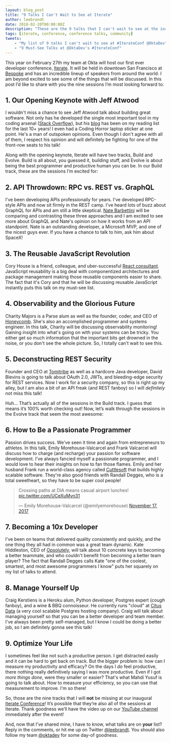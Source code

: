 ```yaml
---
layout: blog_post
title: "9 Talks I Can't Wait to See at Iterate"
author: leebrandt
date: 2018-02-20T00:00:00Z
description: "These are the 9 talks that I can't wait to see at the inaugural Iterate Developer Conference."
tags: [iterate, conference, conference talks, community]
tweets:
    - "My list of 9 talks I can't wait to see at #IterateConf @OktaDev"
    - "9 Must-See Talks at @OktaDev's #IterateConf"
---
```


This year on February 27th my team at Okta will host our first ever developer conference, [Iterate](https://www.iterateconf.io/). It will be held in downtown San Francisco at [Bespoke](http://www.bespokesf.co/) and has an incredible lineup of speakers from around the world. I am beyond excited to see some of the things that will be discussed. In this post I’d like to share with you the nine sessions I’m most looking forward to:

## 1. Our Opening Keynote with Jeff Atwood

I wouldn't miss a chance to see Jeff Atwood talk about building great software. Not only has he developed the single most important tool in my coding arsenal ([Stack Overflow](https://stackoverflow.com/)), but his [blog](https://blog.codinghorror.com/) has been on my reading list for the last 10+ years! I even had a Coding Horror laptop sticker at one point. He's a man of outspoken opinions. Even though I don't agree with all of them, I respect his opinion and will definitely be fighting for one of the front-row seats to his talk!

Along with the opening keynote, Iterate will have two tracks, Build and Evolve. Build is all about, you guessed it, building stuff, and Evolve is about being the best programmer and productive human you can be. In our Build track, these are the sessions I’m excited for:

## 2. API Throwdown: RPC vs. REST vs. GraphQL

I've been developing APIs professionally for years. I've developed RPC-style APIs and now sit firmly in the REST camp. I've heard lots of buzz about GraphQL for APIs and am still a little skeptical. [Nate Barbettini](https://www.recaffeinate.co/) will be comparing and contrasting these three approaches and I am excited to see more about GraphQL and Nate's opinion on how it works from an API standpoint. Nate is an outstanding developer, a Microsoft MVP, and one of the nicest guys ever. If you have a chance to talk to him, ask him about SpaceX!

## 3. The Reusable JavaScript Revolution

Cory House is a friend, colleague, and uber-successful [React consultant](http://reactjsconsulting.com/). JavaScript reusability is a big deal with componentized architectures and package management making those reusable components easier to share. The fact that it's Cory and that he will be discussing reusable JavaScript instantly puts this talk on my must-see list.

## 4. Observability and the Glorious Future

Charity Majors is a Parse alum as well as the founder, coder, and CEO of [Honeycomb](https://honeycomb.io/). She's also an accomplished programmer and systems engineer. In this talk, Charity will be discussing observability monitoring! Gaining insight into what's going on with your systems can be tricky. You either get so much information that the important bits get drowned in the noise, or you don't see the whole picture. So, I totally can't wait to see this.

## 5. Deconstructing REST Security

Founder and CEO at [Tomitribe](http://www.tomitribe.com/) as well as a hardcore Java developer, David Blevins is going to talk about OAuth 2.0, JWTs, and bleeding-edge security for REST services. Now I work for a security company, so this is right up my alley, but I am also a bit of an API freak (and REST fanboy) so I will *definitely* not miss this talk!

Huh… That’s actually all of the sessions in the Build track. I guess that means it’s 100% worth checking out! Now, let’s walk through the sessions in the Evolve track that seem the most awesome:

## 6. How to Be a Passionate Programmer

Passion drives success. We've seen it time and again from entrepreneurs to athletes. In this talk, Emily Morehouse-Valcarcel and Frank Valcarcel will discuss how to charge (and recharge) your passion for software development. I've always fancied myself a passionate programmer, and I would love to hear their insights on how to fan those flames. Emily and her husband Frank run a world-class agency called [Cuttlesoft](https://www.cuttlesoft.com/) that builds highly scalable software. They're also good friends with Randall Degges, who is a total sweetheart, so they have to be super cool people!

<div style="max-width: 500px; margin:0 auto;">
<blockquote class="twitter-tweet" data-lang="en"><p lang="en" dir="ltr">Crossing paths at DIA means casual airport lunches! <a href="https://t.co/UCeXuMvn31">pic.twitter.com/UCeXuMvn31</a></p>&mdash; Emily Morehouse-Valcarcel (@emilyemorehouse) <a href="https://twitter.com/emilyemorehouse/status/931623468591865856?ref_src=twsrc%5Etfw">November 17, 2017</a></blockquote>
<script async src="https://platform.twitter.com/widgets.js" charset="utf-8"></script>
</div>

## 7. Becoming a 10x Developer

I've been on teams that delivered quality consistently and quickly, and the one thing they all had in common was a great team dynamic. Kate Hiddleston, CEO of [Opsolutely](https://www.opsolutely.com/), will talk about 10 concrete keys to becoming a better teammate, and who couldn't benefit from becoming a better team player? The fact that Randall Degges calls Kate "one of the coolest, smartest, and most awesome programmers I know" puts her squarely on my list of talks to attend.

## 8. Manage Yourself Up

Craig Kerstiens is a Heroku alum, Python developer, Postgres expert (*cough* fanboy), and a wine & BBQ connoisseur. He currently runs "cloud" at [Citus Data](https://www.citusdata.com/) (a very cool scalable Postgres hosting company). Craig will talk about managing yourself so that you can be a better developer and team member. I've always been pretty self-managed, but I know I could be doing a better job, so I am definitely gonna see this talk!

## 9. Optimize Your Life

I sometimes feel like not such a productive person. I get distracted easily and it can be hard to get back on track. But the bigger problem is: how can I measure my productivity and efficacy? On the days I *do* feel productive, there nothing really definitively saying I was more productive. Even if I got *more things done*, were they smaller or easier? That's what Mahdi Yusuf is going to talk about. How to measure your efficiency, so you can use that measurement to improve. I'm so there!

So, those are the nine tracks that I will **not** be missing at our inaugural [Iterate Conference](https://www.iterateconf.io/)! It’s possible that they’re also all of the sessions at Iterate. Thank goodness we’ll have the video up on our [YouTube channel](https://www.youtube.com/channel/UC5AMiWqFVFxF1q9Ya1FuZ_Q) immediately after the event!

And, now that I’ve shared mine, I have to know, what talks are on **your** list? Reply in the comments, or hit me up on Twitter [@leebrandt](https://twitter.com/leebrandt). You should also follow my team [@oktadev](https://twitter.com/OktaDev) for some day-of goodness.